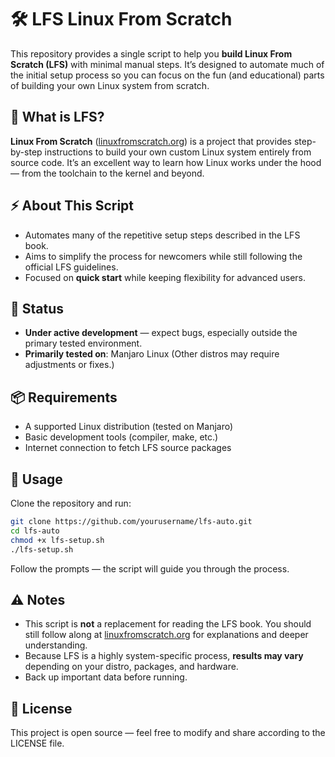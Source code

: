 # 🛠️ LFS Linux From Scratch

This repository provides a single script to help you **build Linux From Scratch (LFS)** with minimal manual steps.
It’s designed to automate much of the initial setup process so you can focus on the fun (and educational) parts of building your own Linux system from scratch.

## 📖 What is LFS?

**Linux From Scratch** ([linuxfromscratch.org](https://www.linuxfromscratch.org/)) is a project that provides step-by-step instructions to build your own custom Linux system entirely from source code.
It’s an excellent way to learn how Linux works under the hood — from the toolchain to the kernel and beyond.

## ⚡ About This Script

* Automates many of the repetitive setup steps described in the LFS book.
* Aims to simplify the process for newcomers while still following the official LFS guidelines.
* Focused on **quick start** while keeping flexibility for advanced users.

## 🚧 Status

* **Under active development** — expect bugs, especially outside the primary tested environment.
* **Primarily tested on**: Manjaro Linux
  (Other distros may require adjustments or fixes.)

## 📦 Requirements

* A supported Linux distribution (tested on Manjaro)
* Basic development tools (compiler, make, etc.)
* Internet connection to fetch LFS source packages

## 🚀 Usage

Clone the repository and run:

```bash
git clone https://github.com/yourusername/lfs-auto.git
cd lfs-auto
chmod +x lfs-setup.sh
./lfs-setup.sh
```

Follow the prompts — the script will guide you through the process.

## ⚠️ Notes

* This script is **not** a replacement for reading the LFS book.
  You should still follow along at [linuxfromscratch.org](https://www.linuxfromscratch.org/) for explanations and deeper understanding.
* Because LFS is a highly system-specific process, **results may vary** depending on your distro, packages, and hardware.
* Back up important data before running.

## 📜 License

This project is open source — feel free to modify and share according to the LICENSE file.
